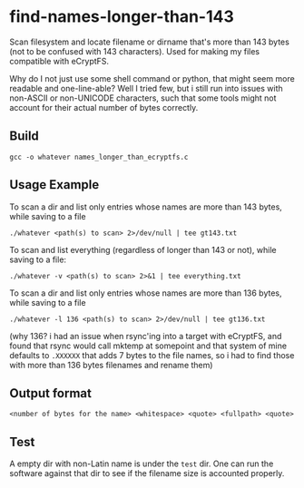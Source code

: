 # find-names-longer-than-143

Scan filesystem and locate filename or dirname that's more than 143 bytes (not to be confused with 143 characters). Used for making my files compatible with eCryptFS.

Why do I not just use some shell command or python, that might seem more readable and one-line-able? Well I tried few, but i still run into issues with non-ASCII or non-UNICODE characters, such that some tools might not account for their actual number of bytes correctly.

## Build

    gcc -o whatever names_longer_than_ecryptfs.c

## Usage Example

To scan a dir and list only entries whose names are more than 143 bytes, while saving to a file

    ./whatever <path(s) to scan> 2>/dev/null | tee gt143.txt

To scan and list everything (regardless of longer than 143 or not), while saving to a file:

    ./whatever -v <path(s) to scan> 2>&1 | tee everything.txt

To scan a dir and list only entries whose names are more than 136 bytes, while saving to a file

    ./whatever -l 136 <path(s) to scan> 2>/dev/null | tee gt136.txt

(why 136? i had an issue when rsync'ing into a target with eCryptFS, and found that rsync would call mktemp at somepoint and that system of mine defaults to `.XXXXXX` that adds 7 bytes to the file names, so i had to find those with more than 136 bytes filenames and rename them)

## Output format

    <number of bytes for the name> <whitespace> <quote> <fullpath> <quote>

## Test

A empty dir with non-Latin name is under the `test` dir. One can run the software against that dir to see if the filename size is accounted properly.
